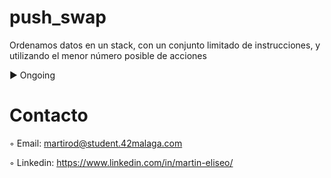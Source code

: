 # push_swap
Ordenamos datos en un stack, con un conjunto limitado de instrucciones, y utilizando el menor número posible de acciones

► Ongoing

# Contacto 

◦ Email: martirod@student.42malaga.com

◦ Linkedin: https://www.linkedin.com/in/martin-eliseo/
